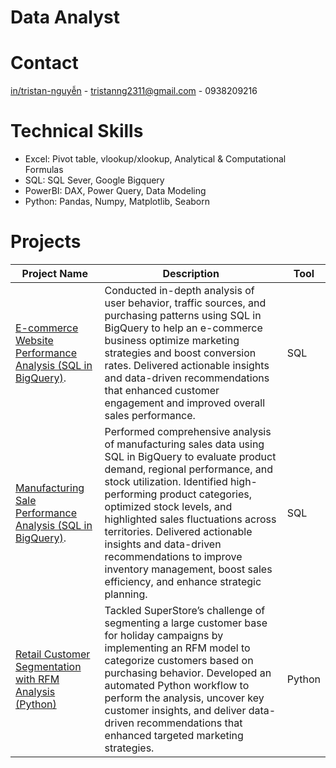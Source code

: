 # Data Analyst

# Contact
[in/tristan-nguyễn](https://www.linkedin.com/in/tristan-nguy%E1%BB%85n/?trk=public-profile-join-page) - tristanng2311@gmail.com - 0938209216

# Technical Skills
- Excel: Pivot table, vlookup/xlookup, Analytical & Computational Formulas
- SQL: SQL Sever, Google Bigquery 
- PowerBI: DAX, Power Query, Data Modeling
- Python: Pandas, Numpy, Matplotlib, Seaborn

# Projects 

| Project Name                                   | Description                                                                                                                                          | Tool               |
|-----------------------------------------------|------------------------------------------------------------------------------------------------------------------------------------------------------|--------------------|
| [E-commerce Website Performance Analysis (SQL in BigQuery)](https://github.com/TristanNguyen2311/E-commerce-Website-Performance-Analysis-SQL-in-BigQuery). | Conducted in-depth analysis of user behavior, traffic sources, and purchasing patterns using SQL in BigQuery to help an e-commerce business optimize marketing strategies and boost conversion rates. Delivered actionable insights and data-driven recommendations that enhanced customer engagement and improved overall sales performance.| SQL   |
| [Manufacturing Sale Performance Analysis   (SQL in BigQuery)](https://github.com/TristanNguyen2311/Manufacturing-Sale-Performance-Analysis-SQL-in-BigQuery). | Performed comprehensive analysis of manufacturing sales data using SQL in BigQuery to evaluate product demand, regional performance, and stock utilization. Identified high-performing product categories, optimized stock levels, and highlighted sales fluctuations across territories. Delivered actionable insights and data-driven recommendations to improve inventory management, boost sales efficiency, and enhance strategic planning. | SQL   |
| [Retail Customer Segmentation with RFM Analysis (Python)](https://github.com/TristanNguyen2311/Retail-Customer-Segmentation-with-RFM-Analysis-Python) | Tackled SuperStore’s challenge of segmenting a large customer base for holiday campaigns by implementing an RFM model to categorize customers based on purchasing behavior. Developed an automated Python workflow to perform the analysis, uncover key customer insights, and deliver data-driven recommendations that enhanced targeted marketing strategies. | Python   |
